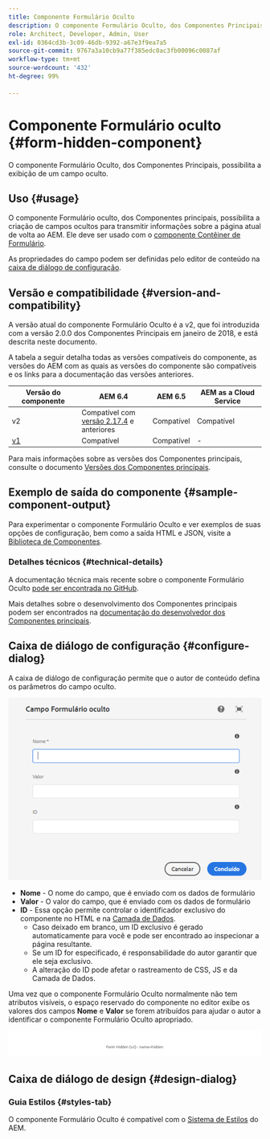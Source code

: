 ```yaml
---
title: Componente Formulário Oculto
description: O componente Formulário Oculto, dos Componentes Principais, possibilita a exibição de um campo oculto.
role: Architect, Developer, Admin, User
exl-id: 0364cd3b-3c09-46db-9392-a67e3f9ea7a5
source-git-commit: 9767a3a10cb9a77f385edc0ac3fb00096c0087af
workflow-type: tm+mt
source-wordcount: '432'
ht-degree: 99%

---
```


# Componente Formulário oculto {#form-hidden-component}

O componente Formulário Oculto, dos Componentes Principais, possibilita a exibição de um campo oculto.

## Uso {#usage}

O componente Formulário oculto, dos Componentes principais, possibilita a criação de campos ocultos para transmitir informações sobre a página atual de volta ao AEM. Ele deve ser usado com o [componente Contêiner de Formulário](form-container.md).

As propriedades do campo podem ser definidas pelo editor de conteúdo na [caixa de diálogo de configuração](form-hidden.md).

## Versão e compatibilidade {#version-and-compatibility}

A versão atual do componente Formulário Oculto é a v2, que foi introduzida com a versão 2.0.0 dos Componentes Principais em janeiro de 2018, e está descrita neste documento.

A tabela a seguir detalha todas as versões compatíveis do componente, as versões do AEM com as quais as versões do componente são compatíveis e os links para a documentação das versões anteriores.

| Versão do componente | AEM 6.4 | AEM 6.5 | AEM as a Cloud Service |
|--- |--- |--- |---|
| v2 | Compatível com<br>[versão 2.17.4](/help/versions.md) e anteriores | Compatível | Compatível |
| [v1](/help/components/v1/form-hidden-v1.md) | Compatível | Compatível | - |

Para mais informações sobre as versões dos Componentes principais, consulte o documento [Versões dos Componentes principais](/help/versions.md).

## Exemplo de saída do componente {#sample-component-output}

Para experimentar o componente Formulário Oculto e ver exemplos de suas opções de configuração, bem como a saída HTML e JSON, visite a [Biblioteca de Componentes](https://adobe.com/go/aem_cmp_library_form_hidden_br).

### Detalhes técnicos {#technical-details}

A documentação técnica mais recente sobre o componente Formulário Oculto [pode ser encontrada no GitHub](https://adobe.com/go/aem_cmp_tech_form_hidden_v2_br).

Mais detalhes sobre o desenvolvimento dos Componentes principais podem ser encontrados na [documentação do desenvolvedor dos Componentes principais](/help/developing/overview.md).

## Caixa de diálogo de configuração {#configure-dialog}

A caixa de diálogo de configuração permite que o autor de conteúdo defina os parâmetros do campo oculto.

![Caixa de diálogo de edição do Formulário Oculto](/help/assets/form-hidden-edit.png)

* **Nome** - O nome do campo, que é enviado com os dados de formulário
* **Valor** - O valor do campo, que é enviado com os dados de formulário
* **ID** - Essa opção permite controlar o identificador exclusivo do componente no HTML e na [Camada de Dados](/help/developing/data-layer/overview.md).
   * Caso deixado em branco, um ID exclusivo é gerado automaticamente para você e pode ser encontrado ao inspecionar a página resultante.
   * Se um ID for especificado, é responsabilidade do autor garantir que ele seja exclusivo.
   * A alteração do ID pode afetar o rastreamento de CSS, JS e da Camada de Dados.

Uma vez que o componente Formulário Oculto normalmente não tem atributos visíveis, o espaço reservado do componente no editor exibe os valores dos campos **Nome** e **Valor** se forem atribuídos para ajudar o autor a identificar o componente Formulário Oculto apropriado.

![Exemplo do componente Formulário Oculto](/help/assets/form-hidden-example.png)

## Caixa de diálogo de design {#design-dialog}

### Guia Estilos {#styles-tab}

O componente Formulário Oculto é compatível com o [Sistema de Estilos](/help/get-started/authoring.md#component-styling) do AEM.
